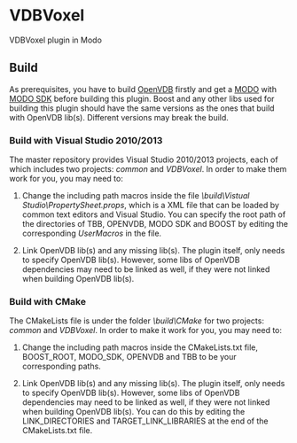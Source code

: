 # VDBVoxel
VDBVoxel plugin in Modo

## Build

As prerequisites, you have to build [OpenVDB](http://www.openvdb.org/) firstly and get a [MODO](https://www.thefoundry.co.uk/products/modo/) with [MODO SDK](http://modo.sdk.thefoundry.co.uk/wiki/Main_Page) before building this plugin. Boost and any other libs used for building this plugin should have the same versions as the ones that build with OpenVDB lib(s). Different versions may break the build.

### Build with Visual Studio 2010/2013

The master repository provides Visual Studio 2010/2013 projects, each of which includes two projects: *common* and *VDBVoxel*. In order to make them work for you, you may need to:

1. Change the including path macros inside the file *\build\Vistual Studio\PropertySheet.props*, which is a XML file that can be loaded by common text editors and Visual Studio. You can specify the root path of the directories of TBB, OPENVDB, MODO SDK and BOOST by editing the corresponding *UserMacros* in the file.

2. Link OpenVDB lib(s) and any missing lib(s). The plugin itself, only needs to specify OpenVDB lib(s). However, some libs of OpenVDB dependencies may need to be linked as well, if they were not linked when building OpenVDB lib(s).


### Build with CMake

The CMakeLists file is under the folder *\build\CMake* for two projects: *common* and *VDBVoxel*. In order to make it work for you, you may need to:

1. Change the including path macros inside the CMakeLists.txt file, BOOST_ROOT, MODO_SDK, OPENVDB and TBB to be your corresponding paths.

2. Link OpenVDB lib(s) and any missing lib(s). The plugin itself, only needs to specify OpenVDB lib(s). However, some libs of OpenVDB dependencies may need to be linked as well, if they were not linked when building OpenVDB lib(s). You can do this by editing the LINK_DIRECTORIES and TARGET_LINK_LIBRARIES at the end of the CMakeLists.txt file.
